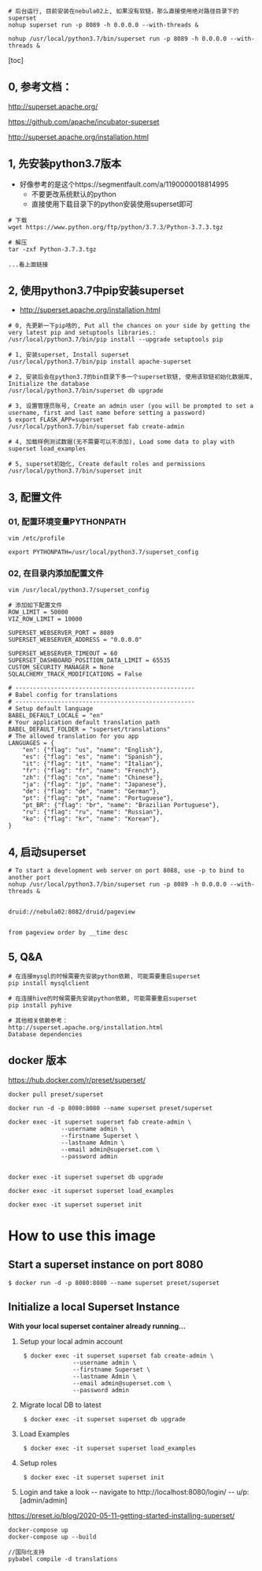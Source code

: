 ```shell
# 后台运行, 目前安装在nebula02上, 如果没有软链，那么直接使用绝对路径目录下的superset
nohup superset run -p 8089 -h 0.0.0.0 --with-threads &

nohup /usr/local/python3.7/bin/superset run -p 8089 -h 0.0.0.0 --with-threads &
```



[toc]



## 0, 参考文档：

http://superset.apache.org/

https://github.com/apache/incubator-superset

http://superset.apache.org/installation.html



## 1, 先安装python3.7版本

* 好像参考的是这个https://segmentfault.com/a/1190000018814995
  * 不要更改系统默认的python
  * 直接使用下载目录下的python安装使用superset即可

```shell
# 下载
wget https://www.python.org/ftp/python/3.7.3/Python-3.7.3.tgz

# 解压
tar -zxf Python-3.7.3.tgz

...看上面链接
```



## 2, 使用python3.7中pip安装superset

* http://superset.apache.org/installation.html

```shell
# 0, 先更新一下pip啥的, Put all the chances on your side by getting the very latest pip and setuptools libraries.:
/usr/local/python3.7/bin/pip install --upgrade setuptools pip

# 1, 安装superset, Install superset
/usr/local/python3.7/bin/pip install apache-superset

# 2, 安装后会在python3.7的bin目录下多一个superset软链, 使用该软链初始化数据库, Initialize the database
/usr/local/python3.7/bin/superset db upgrade

# 3, 设置管理员账号, Create an admin user (you will be prompted to set a username, first and last name before setting a password)
$ export FLASK_APP=superset
/usr/local/python3.7/bin/superset fab create-admin

# 4, 加载样例测试数据(无不需要可以不添加), Load some data to play with
superset load_examples

# 5, superset初始化, Create default roles and permissions
/usr/local/python3.7/bin/superset init
```



## 3, 配置文件

### 01, 配置环境变量PYTHONPATH

```shell
vim /etc/profile

export PYTHONPATH=/usr/local/python3.7/superset_config

```

### 02, 在目录内添加配置文件

```shell
vim /usr/local/python3.7/superset_config

# 添加如下配置文件
ROW_LIMIT = 50000
VIZ_ROW_LIMIT = 10000

SUPERSET_WEBSERVER_PORT = 8089
SUPERSET_WEBSERVER_ADDRESS = "0.0.0.0"

SUPERSET_WEBSERVER_TIMEOUT = 60
SUPERSET_DASHBOARD_POSITION_DATA_LIMIT = 65535
CUSTOM_SECURITY_MANAGER = None
SQLALCHEMY_TRACK_MODIFICATIONS = False

# ---------------------------------------------------
# Babel config for translations
# ---------------------------------------------------
# Setup default language
BABEL_DEFAULT_LOCALE = "en"
# Your application default translation path
BABEL_DEFAULT_FOLDER = "superset/translations"
# The allowed translation for you app
LANGUAGES = {
    "en": {"flag": "us", "name": "English"},
    "es": {"flag": "es", "name": "Spanish"},
    "it": {"flag": "it", "name": "Italian"},
    "fr": {"flag": "fr", "name": "French"},
    "zh": {"flag": "cn", "name": "Chinese"},
    "ja": {"flag": "jp", "name": "Japanese"},
    "de": {"flag": "de", "name": "German"},
    "pt": {"flag": "pt", "name": "Portuguese"},
    "pt_BR": {"flag": "br", "name": "Brazilian Portuguese"},
    "ru": {"flag": "ru", "name": "Russian"},
    "ko": {"flag": "kr", "name": "Korean"},
}
```





## 4, 启动superset

```shell
# To start a development web server on port 8088, use -p to bind to another port
nohup /usr/local/python3.7/bin/superset run -p 8089 -h 0.0.0.0 --with-threads &


druid://nebula02:8082/druid/pageview


from pageview order by __time desc
```





## 5, Q&A

```shell
# 在连接mysql的时候需要先安装python依赖, 可能需要重启superset
pip install mysqlclient

# 在连接hive的时候需要先安装python依赖, 可能需要重启superset
pip install pyhive

# 其他相关依赖参考：
http://superset.apache.org/installation.html
Database dependencies
```





## docker 版本

https://hub.docker.com/r/preset/superset/



```shell
docker pull preset/superset

docker run -d -p 8080:8080 --name superset preset/superset

docker exec -it superset superset fab create-admin \
               --username admin \
               --firstname Superset \
               --lastname Admin \
               --email admin@superset.com \
               --password admin
               
               
docker exec -it superset superset db upgrade

docker exec -it superset superset load_examples

docker exec -it superset superset init
```





# How to use this image

## Start a superset instance on port 8080

```
$ docker run -d -p 8080:8080 --name superset preset/superset
```

## Initialize a local Superset Instance

**With your local superset container already running...**

1. Setup your local admin account

   ```
    $ docker exec -it superset superset fab create-admin \
                  --username admin \
                  --firstname Superset \
                  --lastname Admin \
                  --email admin@superset.com \
                  --password admin
   ```

2. Migrate local DB to latest

   ```
    $ docker exec -it superset superset db upgrade
   ```

3. Load Examples

   ```
    $ docker exec -it superset superset load_examples
   ```

4. Setup roles

   ```
    $ docker exec -it superset superset init
   ```

5. Login and take a look -- navigate to http://localhost:8080/login/ -- u/p: [admin/admin]













https://preset.io/blog/2020-05-11-getting-started-installing-superset/



```
docker-compose up
docker-compose up --build

//国际化支持
pybabel compile -d translations

```
